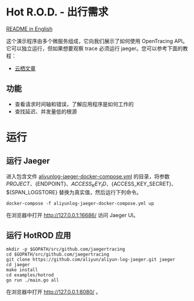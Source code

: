 # Hot R.O.D. - 出行需求

[README in English](/examples/hotrod/README.md)

这个演示程序由多个微服务组成，它向我们展示了如何使用 OpenTracing API。它可以独立运行，但如果想要观察 trace 必须运行 jaeger。您可以参考下面的教程：
* [云栖文章](https://yq.aliyun.com/articles/514488)

## 功能

* 查看请求时间轴和错误，了解应用程序是如何工作的
* 查找延迟、并发量低的根源

# 运行

## 运行 Jaeger

进入包含文件 [aliyunlog-jaeger-docker-compose.yml](/docker-compose/aliyunlog-jaeger-docker-compose.yml) 的目录，将参数 ${PROJECT}、${ENDPOINT}、${ACCESS_KEY_ID}、${ACCESS_KEY_SECRET}、${SPAN_LOGSTORE} 替换为真实值，然后运行下列命令。

```
docker-compose -f aliyunlog-jaeger-docker-compose.yml up
```

在浏览器中打开 http://127.0.0.1:16686/ 访问 Jaeger UI。

## 运行 HotROD 应用

```
mkdir -p $GOPATH/src/github.com/jaegertracing
cd $GOPATH/src/github.com/jaegertracing
git clone https://github.com/aliyun/aliyun-log-jaeger.git jaeger
cd jaeger
make install
cd examples/hotrod
go run ./main.go all
```

在浏览器中打开 http://127.0.0.1:8080/ 。

